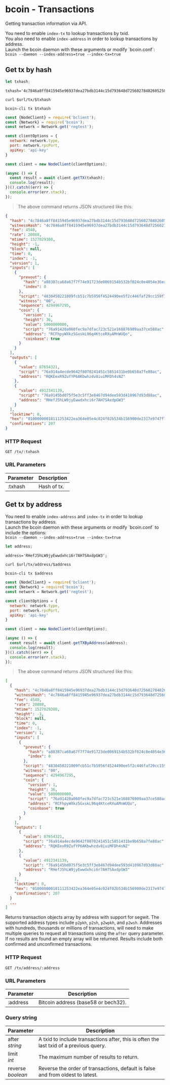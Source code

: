 # bcoin - Transactions
Getting transaction information via API.

<aside class="info">
You need to enable <code>index-tx</code> to lookup transactions by txid.<br>
You also need to enable <code>index-address</code> in order to lookup
transactions by address.<br>
Launch the bcoin daemon with these arguments or modify `bcoin.conf`:<br>
<code>bcoin --daemon --index-address=true --index-tx=true</code>
</aside>

## Get tx by hash

```javascript
let txhash;
```

```shell--vars
txhash='4c7846a8ff8415945e96937dea27bdb3144c15d793648d725602784826052586';
```

```shell--curl
curl $url/tx/$txhash
```

```shell--cli
bcoin-cli tx $txhash
```

```javascript
const {NodeClient} = require('bclient');
const {Network} = require('bcoin');
const network = Network.get('regtest');

const clientOptions = {
  network: network.type,
  port: network.rpcPort,
  apiKey: 'api-key'
}

const client = new NodeClient(clientOptions);

(async () => {
  const result = await client.getTX(txhash);
  console.log(result);
})().catch((err) => {
  console.error(err.stack);
});
```

> The above command returns JSON structured like this:

```json
{
  "hash": "4c7846a8ff8415945e96937dea27bdb3144c15d793648d725602784826052586",
  "witnessHash": "4c7846a8ff8415945e96937dea27bdb3144c15d793648d725602784826052586",
  "fee": 4540,
  "rate": 20088,
  "mtime": 1527029380,
  "height": -1,
  "block": null,
  "time": 0,
  "index": -1,
  "version": 1,
  "inputs": [
    {
      "prevout": {
        "hash": "a88387ca68a67f7f74e91723de0069154b532bf024c0e4054e36ea2234251181",
        "index": 0
      },
      "script": "4830450221009fcb51c7b5956f4524490ee5f2c446faf29cc159f750d93455a9af393cd5b78d02201c3b8b0388dba8cfe3f5bef52a39e980be581d87e06433390f2b099df3855913012103cb25dc2929ea58675113e60f4c08d084904189ab44a9a142179684c6cdd8d46a",
      "witness": "00",
      "sequence": 4294967295,
      "coin": {
        "version": 1,
        "height": 36,
        "value": 5000000000,
        "script": "76a91420a060fec9a7dfac723c521e168876909aa37ce588ac",
        "address": "RCFhpyWXkz5GxskL96q4KtceRXuAMnWUQo",
        "coinbase": true
      }
    }
  ],
  "outputs": [
    {
      "value": 87654321,
      "script": "76a914a4ecde9642f8070241451c5851431be9b658a7fe88ac",
      "address": "RQKEexR9ZufYP6AKbwhzdv8iuiMFDh4sNZ"
    },
    {
      "value": 4912341139,
      "script": "76a9145bd075f5e3c5ff3e8467d94dee593d410967d93d88ac",
      "address": "RHefJ5hLW9jyEwwdxhci6r7AH7SAxdpGW3"
    }
  ],
  "locktime": 0,
  "hex": "01000000018111253422ea364e05e4c024f02b534b156900de2317e9747f7fa668ca8783a8000000006b4830450221009fcb51c7b5956f4524490ee5f2c446faf29cc159f750d93455a9af393cd5b78d02201c3b8b0388dba8cfe3f5bef52a39e980be581d87e06433390f2b099df3855913012103cb25dc2929ea58675113e60f4c08d084904189ab44a9a142179684c6cdd8d46affffffff02b17f3905000000001976a914a4ecde9642f8070241451c5851431be9b658a7fe88ac9360cc24010000001976a9145bd075f5e3c5ff3e8467d94dee593d410967d93d88ac00000000",
  "confirmations": 207
}
```

### HTTP Request
`GET /tx/:txhash`

### URL Parameters
Parameter | Description
--------- | -----------
:txhash | Hash of tx.


## Get tx by address

<aside class="info">
You need to enable <code>index-address</code> and <code>index-tx</code> in
order to lookup transactions by address.<br> Launch the bcoin daemon with
these arguments or modify `bcoin.conf` to include the options:<br>
<code>bcoin --daemon --index-address=true --index-tx=true</code>
</aside>

```javascript
let address;
```

```shell--vars
address='RHefJ5hLW9jyEwwdxhci6r7AH7SAxdpGW3';
```

```shell--curl
curl $url/tx/address/$address
```

```shell--cli
bcoin-cli tx $address
```

```javascript
const {NodeClient} = require('bclient');
const {Network} = require('bcoin');
const network = Network.get('regtest');

const clientOptions = {
  network: network.type,
  port: network.rpcPort,
  apiKey: 'api-key'
}

const client = new NodeClient(clientOptions);

(async () => {
  const result = await client.getTXByAddress(address);
  console.log(result);
})().catch((err) => {
  console.error(err.stack);
});
```

> The above command returns JSON structured like this:

```json
[
  {
    "hash": "4c7846a8ff8415945e96937dea27bdb3144c15d793648d725602784826052586",
    "witnessHash": "4c7846a8ff8415945e96937dea27bdb3144c15d793648d725602784826052586",
    "fee": 4540,
    "rate": 20088,
    "mtime": 1527029380,
    "height": -1,
    "block": null,
    "time": 0,
    "index": -1,
    "version": 1,
    "inputs": [
      {
        "prevout": {
          "hash": "a88387ca68a67f7f74e91723de0069154b532bf024c0e4054e36ea2234251181",
          "index": 0
        },
        "script": "4830450221009fcb51c7b5956f4524490ee5f2c446faf29cc159f750d93455a9af393cd5b78d02201c3b8b0388dba8cfe3f5bef52a39e980be581d87e06433390f2b099df3855913012103cb25dc2929ea58675113e60f4c08d084904189ab44a9a142179684c6cdd8d46a",
        "witness": "00",
        "sequence": 4294967295,
        "coin": {
          "version": 1,
          "height": 36,
          "value": 5000000000,
          "script": "76a91420a060fec9a7dfac723c521e168876909aa37ce588ac",
          "address": "RCFhpyWXkz5GxskL96q4KtceRXuAMnWUQo",
          "coinbase": true
        }
      }
    ],
    "outputs": [
      {
        "value": 87654321,
        "script": "76a914a4ecde9642f8070241451c5851431be9b658a7fe88ac",
        "address": "RQKEexR9ZufYP6AKbwhzdv8iuiMFDh4sNZ"
      },
      {
        "value": 4912341139,
        "script": "76a9145bd075f5e3c5ff3e8467d94dee593d410967d93d88ac",
        "address": "RHefJ5hLW9jyEwwdxhci6r7AH7SAxdpGW3"
      }
    ],
    "locktime": 0,
    "hex": "01000000018111253422ea364e05e4c024f02b534b156900de2317e9747f7fa668ca8783a8000000006b4830450221009fcb51c7b5956f4524490ee5f2c446faf29cc159f750d93455a9af393cd5b78d02201c3b8b0388dba8cfe3f5bef52a39e980be581d87e06433390f2b099df3855913012103cb25dc2929ea58675113e60f4c08d084904189ab44a9a142179684c6cdd8d46affffffff02b17f3905000000001976a914a4ecde9642f8070241451c5851431be9b658a7fe88ac9360cc24010000001976a9145bd075f5e3c5ff3e8467d94dee593d410967d93d88ac00000000",
    "confirmations": 207
  }
  ...
]
```

Returns transaction objects array by address with support for segwit. The
supported address types include `p2pkh`, `p2sh`, `p2wpkh`, and `p2wsh`.
Addresses with hundreds, thousands or millions of transactions, will need
to make multiple queries to request all transactions using the  `after`
query parameter. If no results are found an empty array will be returned.
Results include both confirmed and unconfirmed transactions.

### HTTP Request
`GET /tx/address/:address`

### URL Parameters
Parameter | Description
--------- | -----------
:address | Bitcoin address (base58 or bech32).

### Query string
Parameter | Description
--------- | -----------------
after <br> _string_ | A txid to include transactions after, this is often the last txid of a previous query.
limit <br> _int_ | The maximum number of results to return.
reverse <br> _boolean_ | Reverse the order of transactions, default is false and from oldest to latest.
